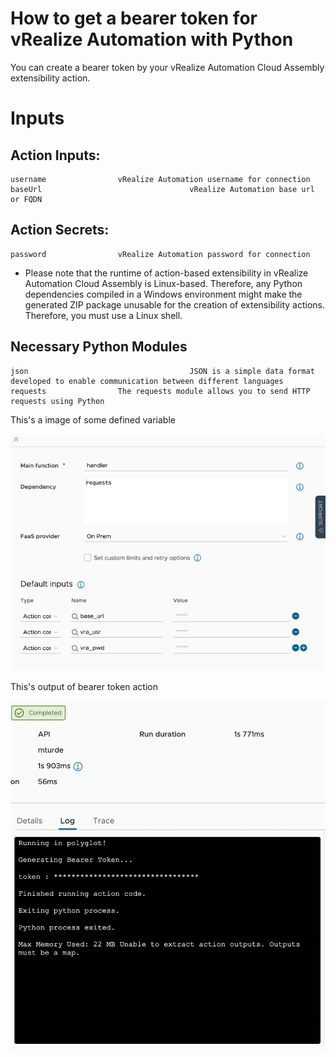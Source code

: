 # How to get a bearer token for vRealize Automation with Python

You can create a bearer token by your vRealize Automation Cloud Assembly extensibility action.

# Inputs
## Action Inputs:
    username				vRealize Automation username for connection
    baseUrl                                 vRealize Automation base url or FQDN
## Action Secrets:
    password				vRealize Automation password for connection   

* Please note that the runtime of action-based extensibility in vRealize Automation Cloud Assembly is Linux-based.
Therefore, any Python dependencies compiled in a Windows environment might make the generated ZIP package unusable for the creation of extensibility actions. Therefore, you must use a Linux shell.

## Necessary Python Modules
    json                                    JSON is a simple data format developed to enable communication between different languages
    requests				The requests module allows you to send HTTP requests using Python

This's a image of some defined variable

![inputAction](https://github.com/mturde-ankasoftco/vra-abx/blob/main/Bearer%20Token/media/inputAction.png)

This's output of bearer token action

![detailsAction](https://github.com/mturde-ankasoftco/vra-abx/blob/main/Bearer%20Token/media/detailsAction.png)

